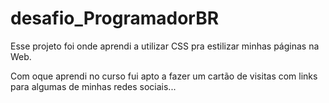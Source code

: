# desafio_ProgramadorBR

Esse projeto foi onde aprendi a utilizar CSS pra estilizar minhas páginas na Web.

Com oque aprendi no curso fui apto a fazer um cartão de visitas com links para algumas de minhas redes sociais...
